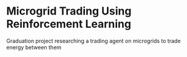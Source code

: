 # Microgrid Trading Using Reinforcement Learning
 Graduation project researching a trading agent on microgrids to trade energy between them
